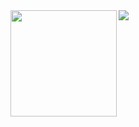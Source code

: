 <div>
  <img height="170" align="left" src="https://github-readme-stats.vercel.app/api?username=letengzz&count_private=true&include_all_commits=true&&show_icons=true&theme=outrun" />
  <img src="https://github-readme-stats.vercel.app/api/top-langs/?username=letengzz&layout=compact" />
</div>
